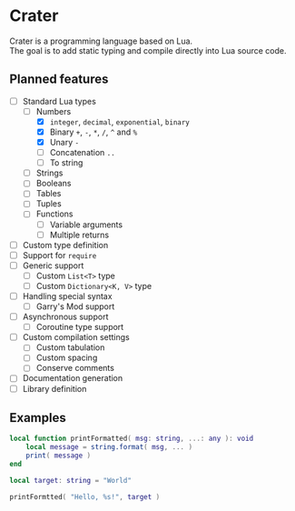 ﻿# Crater

Crater is a programming language based on Lua.  
The goal is to add static typing and compile directly into Lua source code.

## Planned features

- [ ] Standard Lua types
  - [ ] Numbers
    - [x] `integer`, `decimal`, `exponential`, `binary`
    - [x] Binary `+`, `-`, `*`, `/`, `^` and `%`
    - [x] Unary `-`
    - [ ] Concatenation `..`
    - [ ] To string
  - [ ] Strings
  - [ ] Booleans
  - [ ] Tables
  - [ ] Tuples
  - [ ] Functions
    - [ ] Variable arguments
    - [ ] Multiple returns
- [ ] Custom type definition
- [ ] Support for `require`
- [ ] Generic support
  - [ ] Custom `List<T>` type
  - [ ] Custom `Dictionary<K, V>` type
- [ ] Handling special syntax
  - [ ] Garry's Mod support
- [ ] Asynchronous support
  - [ ] Coroutine type support
- [ ] Custom compilation settings
  - [ ] Custom tabulation
  - [ ] Custom spacing
  - [ ] Conserve comments
- [ ] Documentation generation
- [ ] Library definition

## Examples

```lua
local function printFormatted( msg: string, ...: any ): void
    local message = string.format( msg, ... )
    print( message )
end

local target: string = "World"

printFormtted( "Hello, %s!", target )
```
